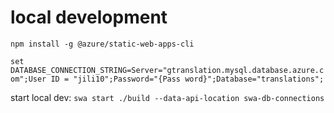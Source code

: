 # local development
`npm install -g @azure/static-web-apps-cli`

`set DATABASE_CONNECTION_STRING=Server="gtranslation.mysql.database.azure.com";User ID = "jili10";Password="{Pass word}";Database="translations";`

start local dev:
`swa start ./build --data-api-location swa-db-connections`
